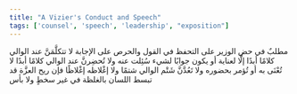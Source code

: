 ```yaml
---
title: "A Vizier's Conduct and Speech"
tags: ['counsel', 'speech', 'leadership', "exposition"]
---
```


 مطلبٌ في حض الوزير على التحفظ في القول والحرص على الإجابة لا تتكلَّمَنَّ عند الوالي كلامًا أبدًا إلَّا لعناية أو يكون جوابًا لشيء سُئِلت عنه ولا تُحضِرنَّ عند الوالي كلامًا أبدًا لا تُعْنَى به أو تُؤمر بحضوره  ولا تَعُدَّنَّ شَتْم الوالي شتمًا ولا إغْلاظه إغْلاظًا فإن ريح العزَّة قد تبسط اللسان بالغلظة في غير سخطٍ ولا بأس

